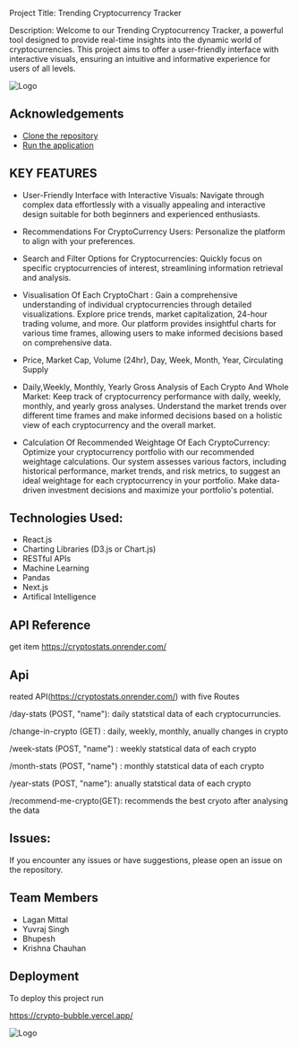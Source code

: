 
Project Title: Trending Cryptocurrency Tracker

Description: Welcome to our Trending Cryptocurrency Tracker, a powerful tool designed to provide real-time insights into the dynamic world of cryptocurrencies. This project aims to offer a user-friendly interface with interactive visuals, ensuring an intuitive and informative experience for users of all levels.



![Logo](https://media.istockphoto.com/id/1271131500/vector/bitcoins-crypto-currency-concept.jpg?s=612x612&w=0&k=20&c=v-xMm4rWBTFr9zr9e2YKhDXgPau2tP-9uAxJL7skkLE=)


## Acknowledgements

 - [Clone the repository](https://github.com/yourusername/crypto-bubble.git)
 - [Run the application](http://localhost:3000/)
 

## KEY FEATURES
- User-Friendly Interface with Interactive Visuals:
Navigate through complex data effortlessly with a visually appealing and interactive design suitable for both beginners and experienced enthusiasts.

- Recommendations For CryptoCurrency Users:
Personalize the platform to align with your preferences.

- Search and Filter Options for Cryptocurrencies:
Quickly focus on specific cryptocurrencies of interest, streamlining information retrieval and analysis.

- Visualisation Of Each CryptoChart :
 Gain a comprehensive understanding of individual cryptocurrencies through detailed visualizations. Explore price trends, market capitalization, 24-hour trading volume, and more. Our platform provides insightful charts for various time frames, allowing users to make informed decisions based on comprehensive data.
  
- Price, Market Cap, Volume (24hr), Day, Week, Month, Year, Circulating Supply
 
- Daily,Weekly, Monthly, Yearly  Gross Analysis of Each Crypto And Whole Market:
  Keep track of cryptocurrency performance with daily, weekly, monthly, and yearly gross analyses. Understand the market trends over different time frames and make informed decisions based on a holistic view of each cryptocurrency and the overall market.
  
- Calculation Of  Recommended Weightage Of Each CryptoCurrency:
  Optimize your cryptocurrency portfolio with our recommended weightage calculations. Our system assesses various factors, including historical performance, market trends, and risk metrics, to suggest an ideal weightage for each cryptocurrency in your portfolio. Make data-driven investment decisions and maximize your portfolio's potential.


## Technologies Used:
- React.js  
- Charting Libraries (D3.js or Chart.js)
- RESTful APIs
- Machine Learning 
- Pandas
- Next.js
- Artifical Intelligence


## API Reference

get item
https://cryptostats.onrender.com/
##  Api
reated API(https://cryptostats.onrender.com/) with five Routes

/day-stats (POST, "name"): daily statstical data of each cryptocurruncies.

/change-in-crypto (GET) : daily, weekly, monthly, anually changes in crypto

/week-stats (POST, "name") : weekly statstical data of each crypto

/month-stats (POST, "name") : monthly statstical data of each crypto

/year-stats (POST, "name"): anually statstical data of each crypto

/recommend-me-crypto(GET): recommends the best cryoto after analysing the data
## Issues:
If you encounter any issues or have suggestions, please open an issue on the repository.


## Team Members
- Lagan Mittal
- Yuvraj Singh
- Bhupesh
- Krishna Chauhan
## Deployment

To deploy this project run

https://crypto-bubble.vercel.app/


  




![Logo](https://lifehacker.com/imagery/articles/01HF2GRYN0QD8C1F876CR0FM13/hero-image.fill.size_1248x702.v1699833802.jpg)